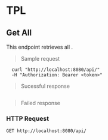 # TPL

## Get All 
This endpoint retrieves all .

> Sample request

```shell
  curl "http://localhost:8080/api/"
  -H "Authorization: Bearer <token>"
```

> Sucessful response

```json

```

> Failed response

### HTTP Request

`GET http://localhost:8080/api/`

